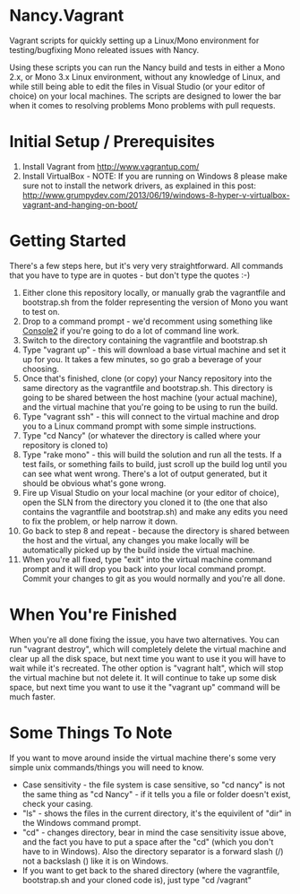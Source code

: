 Nancy.Vagrant
=============

Vagrant scripts for quickly setting up a Linux/Mono environment for testing/bugfixing Mono releated issues with Nancy.

Using these scripts you can run the Nancy build and tests in either a Mono 2.x, or Mono 3.x Linux environment, without any knowledge of Linux, and while still being able to edit the files in Visual Studio (or your editor of choice) on your local machines. The scripts are designed to lower the bar when it comes to resolving problems Mono problems with pull requests.

Initial Setup / Prerequisites
=============================

1. Install Vagrant from http://www.vagrantup.com/
2. Install VirtualBox - NOTE: If you are running on Windows 8 please make sure not to install the network drivers, as explained in this post: http://www.grumpydev.com/2013/06/19/windows-8-hyper-v-virtualbox-vagrant-and-hanging-on-boot/

Getting Started
===============

There's a few steps here, but it's very very straightforward. All commands that you have to type are in quotes - but don't type the quotes :-)

1. Either clone this repository locally, or manually grab the vagrantfile and bootstrap.sh from the folder representing the version of Mono you want to test on.
2. Drop to a command prompt - we'd recomment using something like [Console2](http://sourceforge.net/projects/console/) if you're going to do a lot of command line work.
3. Switch to the directory containing the vagrantfile and bootstrap.sh
4. Type "vagrant up"  - this will download a base virtual machine and set it up for you. It takes a few minutes, so go grab a beverage of your choosing.
5. Once that's finished, clone (or copy) your Nancy repository into the same directory as the vagrantfile and bootstrap.sh. This directory is going to be shared between the host machine (your actual machine), and the virtual machine that you're going to be using to run the build.
6. Type "vagrant ssh" - this will connect to the virtual machine and drop you to a Linux command prompt with some simple instructions.
7. Type "cd Nancy" (or whatever the directory is called where your repository is cloned to)
8. Type "rake mono" - this will build the solution and run all the tests. If a test fails, or something fails to build, just scroll up the build log until you can see what went wrong. There's a lot of output generated, but it should be obvious what's gone wrong.
9. Fire up Visual Studio on your local machine (or your editor of choice), open the SLN from the directory you cloned it to (the one that also contains the vagrantfile and bootstrap.sh) and make any edits you need to fix the problem, or help narrow it down.
10. Go back to step 8 and repeat - because the directory is shared between the host and the virtual, any changes you make locally will be automatically picked up by the build inside the virtual machine.
11. When you're all fixed, type "exit" into the virtual machine command prompt and it will drop you back into your local command prompt. Commit your changes to git as you would normally and you're all done.

When You're Finished
====================

When you're all done fixing the issue, you have two alternatives. You can run "vagrant destroy", which will completely delete the virtual machine and clear up all the disk space, but next time you want to use it you will have to wait while it's recreated. The other option is "vagrant halt", which will stop the virtual machine but not delete it. It will continue to take up some disk space, but next time you want to use it the "vagrant up" command will be much faster.

Some Things To Note
===================

If you want to move around inside the virtual machine there's some very simple unix commands/things you will need to know.

* Case sensitivity - the file system is case sensitive, so "cd nancy" is not the same thing as "cd Nancy" - if it tells you a file or folder doesn't exist, check your casing.
* "ls" - shows the files in the current directory, it's the equivilent of "dir" in the Windows command prompt.
* "cd" - changes directory, bear in mind the case sensitivity issue above, and the fact you have to put a space after the "cd" (which you don't have to in Windows). Also the directory separator is a forward slash (/) not a backslash (\) like it is on Windows.
* If you want to get back to the shared directory (where the vagrantfile, bootstrap.sh and your cloned code is), just type "cd /vagrant"

